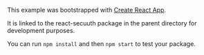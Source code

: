 This example was bootstrapped with [Create React App](https://github.com/facebook/create-react-app).

It is linked to the react-secuuth package in the parent directory for development purposes.

You can run `npm install` and then `npm start` to test your package.
